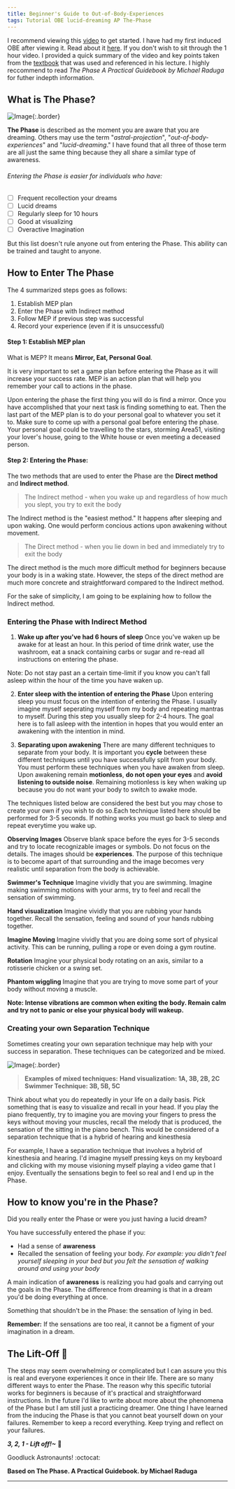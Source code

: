 ```yaml
---
title: Beginner's Guide to Out-of-Body-Experiences
tags: Tutorial OBE lucid-dreaming AP The-Phase
--- 
```


I recommend viewing this [video] to get started. I have had my first induced OBE after viewing it. Read about it [here]. If you don't wish to sit through the 1 hour video. I provided a quick summary of the video and key points taken from the [textbook] that was used and referenced in his lecture. I highly reccommend to read _The Phase A Practical Guidebook by Michael Raduga_ for futher indepth information. 

## What is The Phase?

![Image](/images/phase.JPG){:.border}

**The Phase** is described as the moment you are aware that you are dreaming. Others may use the term "_astral-projection_", "_out-of-body-experiences_" and "_lucid-dreaming_." I have found that all three of those term are all just the same thing because they all share a similar type of awareness. 

###### Entering the Phase is easier for individuals who have:
- [ ] Frequent recollection your dreams
- [ ] Lucid dreams
- [ ] Regularly sleep for 10 hours
- [ ] Good at visualizing 
- [ ] Overactive Imagination 

But this list doesn't rule anyone out from entering the Phase. This ability can be trained and taught to anyone.  

## How to Enter The Phase

The 4 summarized steps goes as follows:

1. Establish MEP plan
2. Enter the Phase with Indirect method
3. Follow MEP if previous step was successful 
4. Record your experience (even if it is unsuccessful)

#### Step 1: Establish MEP plan 

What is MEP? It means **Mirror, Eat, Personal Goal**. 

It is very important to set a game plan before entering the Phase as it will increase your success rate. MEP is an action plan that will help you remember your call to actions in the phase. 

Upon entering the phase the first thing you will do is find a mirror. Once you have accomplished that your next task is finding something to eat. Then the last part of the MEP plan is to do your personal goal to whatever you set it to. Make sure to come up with a personal goal before entering the phase. Your personal goal could be travelling to the stars, storming Area51, visiting your lover's house, going to the White house or even meeting a deceased person.

#### Step 2: Entering the Phase:

The two methods that are used to enter the Phase are the **Direct method** and **Indirect method**. 

> The Indirect method - when you wake up and regardless of how much you slept, you try to exit the body 

The Indirect method is the "easiest method." It happens after sleeping and upon waking. One would perform concious actions upon awakening without movement. 

> The Direct method - when you lie down in bed and immediately try to exit the body 

The direct method is the much more difficult method for beginners because your body is in a waking state. However, the steps of the direct method are much more concrete and straightforward compared to the Indirect method. 

For the sake of simplicity, I am going to be explaining how to follow the Indirect method. 

### Entering the Phase with Indirect Method

1. **Wake up after you've had 6 hours of sleep** 
Once you've waken up be awake for at least an hour. In this period of time drink water, use the washroom, eat a snack containing carbs or sugar and re-read all instructions on entering the phase. 

Note: Do not stay past an a certain time-limit if you know you can't fall asleep within the hour of the time you have waken up. 

2. **Enter sleep with the intention of entering the Phase**
Upon entering sleep you must focus on the intention of entering the Phase. I usually imagine myself seperating myself from my body and repeating mantras to myself. During this step you usually sleep for 2-4 hours. The goal here is to fall asleep with the intention in hopes that you would enter an awakening with the intention in mind. 

3. **Separating upon awakening** 
There are many different techniques to separate from your body. It is important you **cycle** between these different techniques until you have successfully split from your body. You must perform these techniques when you have awaken from sleep. Upon awakening remain **motionless**, **do not open your eyes** and **avoid listening to outside noise**. Remaining motionless is key when waking up because you do not want your body to switch to awake mode. 

The techniques listed below are considered the best but you may chose to create your own if you wish to do so.Each technique listed here should be performed for 3-5 seconds. If nothing works you must go back to sleep and repeat everytime you wake up. 

**Observing Images**
Observe blank space before the eyes for 3-5 seconds and try to locate recognizable images or symbols. Do not focus on the details. The images should be __experiences__. The purpose of this technique is to become apart of that surrounding and the image becomes very realistic until separation from the body is achievable. 

**Swimmer's Technique**
Imagine vividly that you are swimming. Imagine making swimming motions with your arms, try to feel and recall the sensation of swimming. 

**Hand visualization**
Imagine vividly that you are rubbing your hands together. Recall the sensation, feeling and sound of your hands rubbing together. 

**Imagine Moving**
Imagine vividly that you are doing some sort of physical activity. This can be running, pulling a rope or even doing a gym routine. 

**Rotation**
Imagine your physical body rotating on an axis, similar to a rotisserie chicken or a swing set.

**Phantom wiggling** 
Imagine that you are trying to move some part of your body without moving a muscle. 

__Note: Intense vibrations are common when exiting the body. Remain calm and try not to panic or else your physical body will wakeup.__

### Creating your own Separation Technique 

Sometimes creating your own separation technique may help with your success in separation. These techniques can be categorized and be mixed. 

![Image](/images/phaseentrance.JPG){:.border}

> __Examples of mixed techniques:__
> __Hand visualization: 1A, 3B, 2B, 2C__
> __Swimmer Technique: 3B, 5B, 5C__

Think about what you do repeatedly in your life on a daily basis. Pick something that is easy to visualize and recall in your head. If you play the piano frequently, try to imagine you are moving your fingers to press the keys without moving your muscles, recall the melody that is produced, the sensation of the sitting in the piano bench. This would be considered of a separation technique that is a hybrid of hearing and kinesthesia  

For example, I have a separation technique that involves a hybrid of kinesthesia and hearing. I'd imagine myself pressing keys on my keyboard and clicking with my mouse visioning myself playing a video game that I enjoy. Eventually the sensations begin to feel so real and I end up in the Phase.

## How to know you're in the Phase? 

Did you really enter the Phase or were you just having a lucid dream? 

You have successfully entered the phase if you: 
- Had a sense of **awareness** 
- Recalled the sensation of feeling your body. _For example: you didn't feel yourself sleeping in your bed but you felt the sensation of walking around and using your body_

A main indication of **awareness** is realizing you had goals and carrying out the goals in the Phase. The difference from dreaming is that in a dream you'd be doing everything at once. 

Something that shouldn't be in the Phase: the sensation of lying in bed.

**Remember:** If the sensations are too real, it cannot be a figment of your imagination in a dream. 

## The Lift-Off :rocket: 

The steps may seem overwhelming or complicated but I can assure you this is real and everyone experiences it once in their life. There are so many different ways to enter the Phase. The reason why this specific tutorial works for beginners is because of it's practical and straightforward instructions. In the future I'd like to write about more about the phenomena of the Phase but I am still just a practicing dreamer. One thing I have learned from the inducing the Phase is that you cannot beat yourself down on your failures. Remember to keep a record everything. Keep trying and reflect on your failures. 

***3, 2, 1 - Lift off!~*** :rocket: 

Goodluck Astronaunts! :octocat: 


__Based on The Phase. A Practical Guidebook. by Michael Raduga__

[here]: <https://rainbowkitty-sparkle.github.io/2021/05/25/My-First-OBE.html>
[video]: <https://www.youtube.com/watch?v=YQjAIlFZWWc&t=4010s>
[textbook]: <https://www.amazon.ca/Phase-Shattering-Illusion-Reality/dp/1500578037>

---